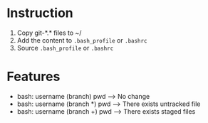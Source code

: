 # Instruction

1. Copy git-\*.\* files to ~/
2. Add the content to `.bash_profile` or `.bashrc`
3. Source `.bash_profile` or `.bashrc`

# Features

* bash: username (branch) pwd  --> No change  
* bash: username (branch \*) pwd --> There exists untracked file  
* bash: username (branch \+) pwd --> There exists staged files  
